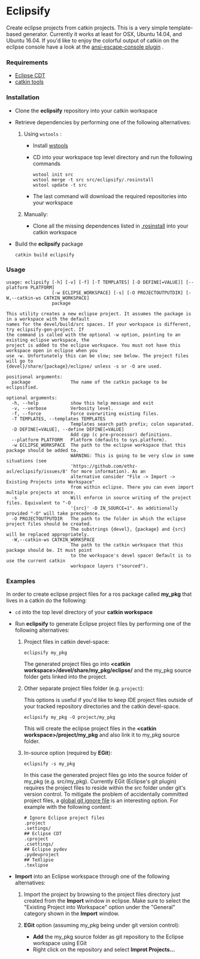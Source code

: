 # Eclipsify
Create eclipse projects from catkin projects. This is a very simple template-based generator. Currently it works at least for OSX, Ubuntu 14.04, and Ubuntu 16.04.
If you'd like to enjoy the colorful output of catkin on the eclipse console have a look at the  [ansi-escape-console plugin](https://marketplace.eclipse.org/content/ansi-escape-console) .

### Requirements
* [Eclipse CDT](https://www.eclipse.org/cdt/)
* [catkin tools](https://catkin-tools.readthedocs.io/)

### Installation
- Clone the **eclipsify** repository into your catkin workspace

- Retrieve dependencies by performing one of the following alternatives:
  1. Using `wstools` :
      - Install [wstools](http://wiki.ros.org/wstool)
      - CD into your workspace top level directory and run the following commands

          ```
          wstool init src
          wstool merge -t src src/eclipsify/.rosinstall
          wstool update -t src
        ```
      - The last command will download the required repositories into your workspace

  2. Manually:
      - Clone all the missing dependences listed in [.rosinstall](.rosinstall) into your catkin workspace

- Build the **eclipsify** package

  ```
  catkin build eclipsify
  ```

### Usage

```    
usage: eclipsify [-h] [-v] [-f] [-T TEMPLATES] [-D DEFINE[=VALUE]] [--platform PLATFORM]
                 [-w ECLIPSE_WORKSPACE] [-s] [-O PROJECTOUTPUTDIR] [-W,--catkin-ws CATKIN_WORKSPACE]
                 package

This utility creates a new eclipse project. It assumes the package is in a workspace with the default
names for the devel/build/src spaces. If your workspace is different, try eclipsify-gen-project. If
the command is called with the optional -w option, pointing to an existing eclipse workspace, the
project is added to the eclipse workspace. You must not have this workspace open in eclipse when you
use -w. Unfortunately this can be slow; see below. The project files will go to
{devel}/share/{package}/eclipse/ unless -s or -O are used.

positional arguments:
  package               The name of the catkin package to be eclipsified.

optional arguments:
  -h, --help            show this help message and exit
  -v, --verbose         Verbosity level.
  -f, --force           Force overwriting existing files.
  -T TEMPLATES, --templates TEMPLATES
                        Templates search path prefix; colon separated.
  -D DEFINE[=VALUE], --define DEFINE[=VALUE]
                        Add cpp (c pre-processor) definitions.
  --platform PLATFORM   Platform (defaults to sys.platform).
  -w ECLIPSE_WORKSPACE  The path to the eclipse workspace that this package should be added to.
                        WARNING: This is going to be very slow in some situations (see
                        'https://github.com/ethz-asl/eclipsify/issues/8' for more information). As an
                        alternative consider "File -> Import -> Existing Projects into Workspace"
                        from within eclipse. There you can even import multiple projects at once.
  -s                    Will enforce in source writing of the project files. Equivalent to "-O
                        '{src}' -D IN_SOURCE=1". An additionally provided "-O" will take precedence.
  -O PROJECTOUTPUTDIR   The path to the folder in which the eclipse project files should be created.
                        The substrings {devel}, {package} and {src} will be replaced appropriately.
  -W,--catkin-ws CATKIN_WORKSPACE
                        The path to the catkin workspace that this package should be. It must point
                        to the workspace's devel space! Default is to use the current catkin
                        workspace layers ("sourced").
```

### Examples
In order to create eclipse project files for a ros package called **my_pkg** that lives in a 
catkin do the following:

- `cd` into the top level directory of your **catkin workspace**

- Run **eclipsify** to generate Eclipse project files by performing one of the following alternatives:
  1. Project files in catkin devel-space:
      ```
      eclipsify my_pkg
      ```
      The generated project files go into **\<catkin workspace>/devel/share/my_pkg/eclipse/** and the my_pkg source folder gets linked into the project.

  2. Other separate project files folder (e.g. `project`):

      This options is useful if you'd like to keep IDE project files outside of your tracked repository directories and the catkin devel-space.
      ```
      eclipsify my_pkg -O project/my_pkg
      ```

      This will create the eclipse project files in the **\<catkin workspace>/project/my_pkg** and also link it to my_pkg source folder.

  3. In-source option (required by **EGit**):
      ```
      eclipsify -s my_pkg
      ```
      In this case the generated project files go into the source folder of my_pkg (e.g. src/my_pkg).
      Currently EGit (Eclipse's git plugin) requires the project files to reside within the src folder under git's version control.
      To mitigate the problem of accidentally committed project files, a [global git ignore file](https://help.github.com/articles/ignoring-files/#create-a-global-gitignore) is an interesting option. 
      For example with the following content:
      ```
      # Ignore Eclipse project files
      .project
      .settings/
      ## Eclipse CDT
      .cproject
      .csettings/
      ## Eclipse pydev
      .pydevproject
      ## TeXlipse
      .texlipse
      ```
- **Import** into an Eclipse workspace through one of the following alternatives:

  1. Import the project by browsing to the project files directory just created from the **Import** window in eclipse.
  Make sure to select the "Existing Project into Workspace" option under the "General" category
  shown in the **Import** window.
  
  2. **EGit** option (assuming my_pkg being under git version control):
      - **Add** the my_pkg source folder as git repository to the Eclipse workspace using EGit
      - Right click on the repository and select **Improt Projects...**
